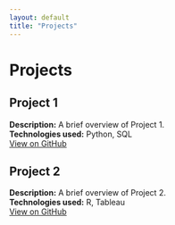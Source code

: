 ```yaml
---
layout: default
title: "Projects"
---
```


# Projects

## Project 1
**Description:** A brief overview of Project 1.  
**Technologies used:** Python, SQL  
[View on GitHub](project-link)

## Project 2
**Description:** A brief overview of Project 2.  
**Technologies used:** R, Tableau  
[View on GitHub](project-link)

<!-- Add more projects as needed -->
